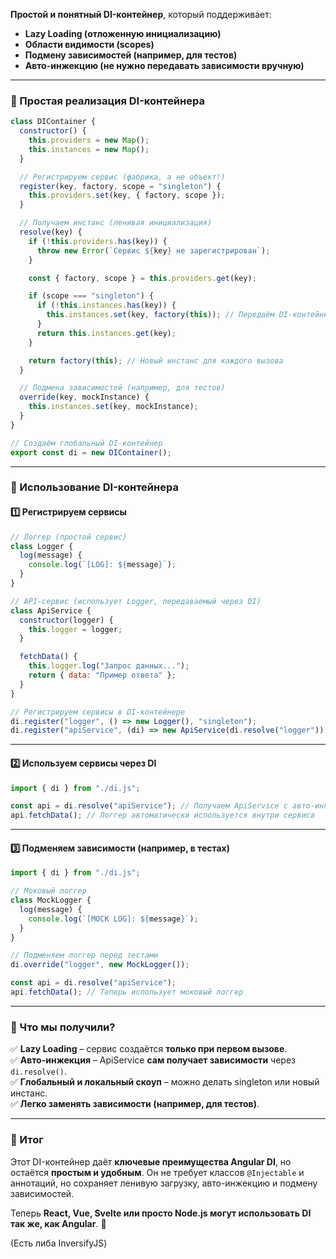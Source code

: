 **Простой и понятный DI-контейнер**, который поддерживает:  
- **Lazy Loading (отложенную инициализацию)**  
- **Области видимости (scopes)**  
- **Подмену зависимостей (например, для тестов)**  
- **Авто-инжекцию (не нужно передавать зависимости вручную)**  

---

### **📌 Простая реализация DI-контейнера**
```javascript
class DIContainer {
  constructor() {
    this.providers = new Map();
    this.instances = new Map();
  }

  // Регистрируем сервис (фабрика, а не объект!)
  register(key, factory, scope = "singleton") {
    this.providers.set(key, { factory, scope });
  }

  // Получаем инстанс (ленивая инициализация)
  resolve(key) {
    if (!this.providers.has(key)) {
      throw new Error(`Сервис ${key} не зарегистрирован`);
    }

    const { factory, scope } = this.providers.get(key);

    if (scope === "singleton") {
      if (!this.instances.has(key)) {
        this.instances.set(key, factory(this)); // Передаём DI-контейнер в фабрику
      }
      return this.instances.get(key);
    }

    return factory(this); // Новый инстанс для каждого вызова
  }

  // Подмена зависимостей (например, для тестов)
  override(key, mockInstance) {
    this.instances.set(key, mockInstance);
  }
}

// Создаём глобальный DI-контейнер
export const di = new DIContainer();
```

---

### **📌 Использование DI-контейнера**
#### **1️⃣ Регистрируем сервисы**
```javascript
// Логгер (простой сервис)
class Logger {
  log(message) {
    console.log(`[LOG]: ${message}`);
  }
}

// API-сервис (использует Logger, передаваемый через DI)
class ApiService {
  constructor(logger) {
    this.logger = logger;
  }

  fetchData() {
    this.logger.log("Запрос данных...");
    return { data: "Пример ответа" };
  }
}

// Регистрируем сервисы в DI-контейнере
di.register("logger", () => new Logger(), "singleton");
di.register("apiService", (di) => new ApiService(di.resolve("logger")), "singleton");
```

---

#### **2️⃣ Используем сервисы через DI**
```javascript
import { di } from "./di.js";

const api = di.resolve("apiService"); // Получаем ApiService с авто-инжекцией Logger
api.fetchData(); // Логгер автоматически используется внутри сервиса
```

---

#### **3️⃣ Подменяем зависимости (например, в тестах)**
```javascript
import { di } from "./di.js";

// Моковый логгер
class MockLogger {
  log(message) {
    console.log(`[MOCK LOG]: ${message}`);
  }
}

// Подменяем логгер перед тестами
di.override("logger", new MockLogger());

const api = di.resolve("apiService");
api.fetchData(); // Теперь использует моковый логгер
```

---

### **📌 Что мы получили?**
✅ **Lazy Loading** – сервис создаётся **только при первом вызове**.  
✅ **Авто-инжекция** – ApiService **сам получает зависимости** через `di.resolve()`.  
✅ **Глобальный и локальный скоуп** – можно делать singleton или новый инстанс.  
✅ **Легко заменять зависимости (например, для тестов)**.  

---

### **🔹 Итог**
Этот DI-контейнер даёт **ключевые преимущества Angular DI**, но остаётся **простым и удобным**. Он не требует классов `@Injectable` и аннотаций, но сохраняет ленивую загрузку, авто-инжекцию и подмену зависимостей.  

Теперь **React, Vue, Svelte или просто Node.js могут использовать DI так же, как Angular**. 🚀

(Есть либа InversifyJS)